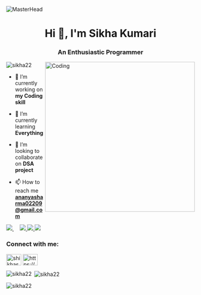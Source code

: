 ![MasterHead](https://c4.wallpaperflare.com/wallpaper/8/533/170/cup-tool-cade-programmer-wallpaper-preview.jpg)

<h1 align="center">Hi 👋, I'm Sikha Kumari</h1>
<h3 align="center">An Enthusiastic Programmer</h3>
<img align="right" alt="Coding" width="400" src="https://res.cloudinary.com/practicaldev/image/fetch/s--O0u1bNHs--/c_limit%2Cf_auto%2Cfl_progressive%2Cq_66%2Cw_880/https://miro.medium.com/max/1400/0%2APXf5ge7QCN9Ga_CL.gif">

<p align="left"> <img src="https://komarev.com/ghpvc/?username=sikha22&label=Profile%20views&color=0e75b6&style=flat" alt="sikha22" /> </p>

- 🔭 I’m currently working on **my Coding skill**

- 🌱 I’m currently learning **Everything**

- 👯 I’m looking to collaborate on **DSA project**

- 📫 How to reach me **ananyasharma02209@gmail.com**

<a href="https://www.python.org" target="_blank"> <img src="https://img.icons8.com/color/48/000000/python.png"/> </a> 
<a style="padding-right:8px;" href= /></a> 
<a style="padding-right:8px;" href=/> </a>
<a href= "https://www.w3.org/html/" target="_blank"> <img src="https://img.icons8.com/color/48/000000/html-5.png"/> </a>
<a href="https://www.w3schools.com/css/" target="_blank"> <img src="https://img.icons8.com/color/48/000000/css3.png"/> </a>
<a href="https://www.w3schools.com/js/" target="_blank"> <img src="[https://img.icons8.com/color/48/000000/css3](https://s3-eu-west-1.amazonaws.com/sdz-upload/prod/upload/js2.jpg"/> </a>
    
<h3 align="left">Connect with me:</h3>
<p align="left">
<a href="https://twitter.com/shikhas10174851" target="blank"><img align="center" src="https://raw.githubusercontent.com/rahuldkjain/github-profile-readme-generator/master/src/images/icons/Social/twitter.svg" alt="shikhas10174851" height="30" width="40" /></a>
<a href="https://linkedin.com/in/https://www.linkedin.com/feed/" target="blank"><img align="center" src="https://raw.githubusercontent.com/rahuldkjain/github-profile-readme-generator/master/src/images/icons/Social/linked-in-alt.svg" alt="https://www.linkedin.com/feed/" height="30" width="40" /></a>
</p>

<p><img align="left" src="https://github-readme-stats.vercel.app/api/top-langs?username=sikha22&show_icons=true&locale=en&layout=compact" alt="sikha22" /></p>

<p>&nbsp;<img align="center" src="https://github-readme-stats.vercel.app/api?username=sikha22&show_icons=true&locale=en" alt="sikha22" /></p>

<p><img align="center" src="https://github-readme-streak-stats.herokuapp.com/?user=sikha22&" alt="sikha22" /></p>
